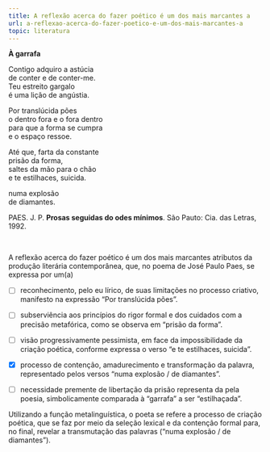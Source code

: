 ```yaml
---
title: A reflexão acerca do fazer poético é um dos mais marcantes a
url: a-reflexao-acerca-do-fazer-poetico-e-um-dos-mais-marcantes-a
topic: literatura
---
```



**À garrafa**

Contigo adquiro a astúcia\
de conter e de conter-me.\
Teu estreito gargalo\
é uma lição de angústia.

Por translúcida pões\
o dentro fora e o fora dentro\
para que a forma se cumpra\
e o espaço ressoe.

Até que, farta da constante\
prisão da forma,\
saltes da mão para o chão\
e te estilhaces, suicida.

numa explosão\
de diamantes.

PAES. J. P. **Prosas seguidas do odes mínimos**. São Pauto: Cia. das Letras, 1992.

 

A reflexão acerca do fazer poético é um dos mais marcantes atributos da produção literária contemporânea, que, no poema de José Paulo Paes, se expressa por um(a)



- [ ] reconhecimento, pelo eu lírico, de suas limitações no processo criativo, manifesto na expressão “Por translúcida pões”.
- [ ] subserviência aos princípios do rigor formal e dos cuidados com a precisão metafórica, como se observa em “prisão da forma”.
- [ ] visão progressivamente pessimista, em face da impossibilidade da criação poética, conforme expressa o verso “e te estilhaces, suicida”.
- [x] processo de contenção, amadurecimento e transformação da palavra, representado pelos versos “numa explosão / de diamantes”.
- [ ] necessidade premente de libertação da prisão representa da pela poesia, simbolicamente comparada à “garrafa” a ser “estilhaçada”.


Utilizando a função metalinguística, o poeta se refere a processo de criação poética, que se faz por meio da seleção lexical e da contenção formal para, no final, revelar a transmutação das palavras (“numa explosão / de diamantes”).
